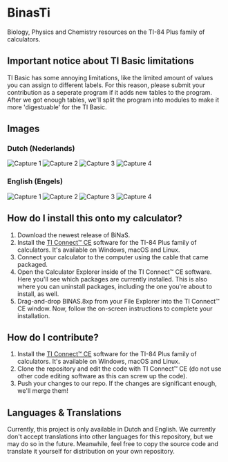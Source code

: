 # BinasTi
Biology, Physics and Chemistry resources on the TI-84 Plus family of calculators.

## Important notice about TI Basic limitations
TI Basic has some annoying limitations, like the limited amount of values you can assign to different labels. For this reason, please submit your contribution as a seperate program if it adds new tables to the program. After we got enough tables, we'll split the program into modules to make it more 'digestuable' for the TI Basic.

## Images
### Dutch (Nederlands)
![Capture 1](https://cdn.discordapp.com/attachments/388800693198389248/408735303243661322/Capture_1.png)
![Capture 2](https://cdn.discordapp.com/attachments/388800693198389248/408672810865786890/Capture_2.png)
![Capture 3](https://cdn.discordapp.com/attachments/388800693198389248/408672813231243276/Capture_3.png)
![Capture 4](https://cdn.discordapp.com/attachments/388800693198389248/408672815122743296/Capture_4.png)
### English (Engels)
![Capture 1](https://i.imgur.com/4gTCV0f.png)
![Capture 2](https://i.imgur.com/AK40Abt.png)
![Capture 3](https://i.imgur.com/qNHmQIm.png)
![Capture 4](https://i.imgur.com/zjXX5ZB.png)

## How do I install this onto my calculator?
1. Download the newest release of BiNaS.
2. Install the [TI Connect™ CE](https://education.ti.com/en/products/computer-software/ti-connect-ce-sw) software for the TI-84 Plus family of calculators. It's available on Windows, macOS and Linux.
3. Connect your calculator to the computer using the cable that came packaged.
4. Open the Calculator Explorer inside of the TI Connect™ CE software. Here you'll see which packages are currently installed. This is also where you can uninstall packages, including the one you're about to install, as well.
5. Drag-and-drop BINAS.8xp from your File Explorer into the TI Connect™ CE window. Now, follow the on-screen instructions to complete your installation.

## How do I contribute?
1. Install the [TI Connect™ CE](https://education.ti.com/en/products/computer-software/ti-connect-ce-sw) software for the TI-84 Plus family of calculators. It's available on Windows, macOS and Linux.
2. Clone the repository and edit the code with TI Connect™ CE (do not use other code editing software as this can screw up the code).
3. Push your changes to our repo. If the changes are significant enough, we'll merge them!

## Languages & Translations
Currently, this project is only available in Dutch and English. We currently don't accept translations into other languages for this repository, but we may do so in the future. Meanwhile, feel free to copy the source code and translate it yourself for distribution on your own repository.
